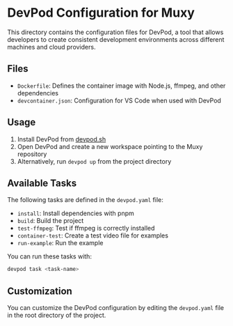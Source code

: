 # DevPod Configuration for Muxy

This directory contains the configuration files for DevPod, a tool that allows developers to create consistent development environments across different machines and cloud providers.

## Files

- `Dockerfile`: Defines the container image with Node.js, ffmpeg, and other dependencies
- `devcontainer.json`: Configuration for VS Code when used with DevPod

## Usage

1. Install DevPod from [devpod.sh](https://devpod.sh/)
2. Open DevPod and create a new workspace pointing to the Muxy repository
3. Alternatively, run `devpod up` from the project directory

## Available Tasks

The following tasks are defined in the `devpod.yaml` file:

- `install`: Install dependencies with pnpm
- `build`: Build the project
- `test-ffmpeg`: Test if ffmpeg is correctly installed
- `container-test`: Create a test video file for examples
- `run-example`: Run the example

You can run these tasks with:

```bash
devpod task <task-name>
```

## Customization

You can customize the DevPod configuration by editing the `devpod.yaml` file in the root directory of the project.
